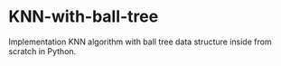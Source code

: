 # KNN-with-ball-tree

Implementation KNN algorithm with ball tree data structure inside from scratch in Python.
